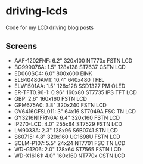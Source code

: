 # driving-lcds
Code for my LCD driving blog posts

## Screens

- AAF-1202FNF: 6.2" 320x100 NT770x FSTN LCD
- BG999076A: 1.5" 128x128 ST7637 CSTN LCD
- ED060SC4: 6.0" 800x600 EINK
- EL640480AM1: 10.4" 640x480 TFEL
- ELW1501AA: 1.5" 128x128 SSD1327 PM OLED
- ER-TFT0.96-1: 0.96" 160x80 ST7735 IPS TFT LCD
- GBP: 2.6" 160x160 FSTN LCD
- GPM675A0: 3.8" 320x240 FSTN LCD
- GV6416GFSL011: 3" 64x16 ST7049A FSC TN LCD
- GY3216N1FRN6A: 6.4" 320x160 FSTN LCD
- IP270-LCD: 4.0" 255x64 ST7529 FSTN LCD
- LM9033A: 2.3" 128x96 S6B0741 STN LCD
- S60715: 4.8" 320x160 UC1698U FSTN LCD
- SCLM-P107: 5.5" 24x24 NT7701 FSC TN LCD
- WD-G1206: 2.0" 128x64 ST7565 FSTN LCD
- WD-X16161: 4.0" 160x160 NT770x CSTN LCD
